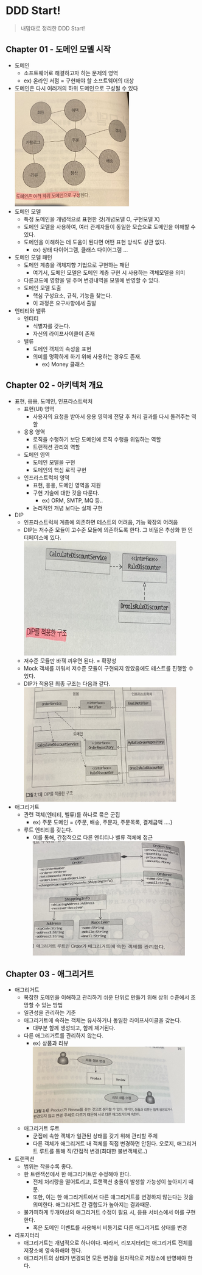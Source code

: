 # DDD Start!
> 내맘대로 정리한 DDD Start!

## Chapter 01 - 도메인 모델 시작

* 도메인
  * 소프트웨어로 해결하고자 하는 문제의 영역
  * ex) 온라인 서점 = 구현해야 할 소프트웨어의 대상
* 도메인은 다시 여러개의 하위 도메인으로 구성될 수 있다
    <img src="https://github.com/sangnyyy/TIL/blob/master/images/%ED%95%98%EC%9C%84%EB%8F%84%EB%A9%94%EC%9D%B8.jpg?raw=true" width=300 height=300/>
* 도메인 모델
  * 특정 도메인을 개념적으로 표현한 것(개념모델 O, 구현모델 X)
  * 도메인 모델을 사용하여, 여러 관계자들이 동일한 모습으로 도메인을 이해할 수 있다.
  * 도메인을 이해하는 데 도움이 된다면 어떤 표현 방식도 상관 없다.
    * ex) 상태 다이어그램, 클래스 다이어그램 ...
* 도메인 모델 패턴
  * 도메인 계층을 객체지향 기법으로 구현하는 패턴
    * 여기서, 도메인 모델은 도메인 계층 구현 시 사용하는 객체모델을 의미
  * 다른코드에 영향을 덜 주며 변경내역을 모델에 반영할 수 있다.
  * 도메인 모델 도출
    * 핵심 구성요소, 규칙, 기능을 찾는다.
    * 이 과정은 요구사항에서 출발
* 엔티티와 밸류
  * 엔티티
    * 식별자를 갖는다.
    * 자신의 라이프사이클이 존재
  * 밸류
    * 도메인 객체의 속성을 표현
    * 의미를 명확하게 하기 위해 사용하는 경우도 존재.
      * ex) Money 클래스

## Chapter 02 - 아키텍처 개요

* 표현, 응용, 도메인, 인프라스트럭처
  * 표현(UI) 영역
    * 사용자의 요청을 받아서 응용 영역에 전달 후 처리 결과를 다시 돌려주는 역할
  * 응용 영역
    * 로직을 수행하기 보단 도메인에 로직 수행을 위임하는 역할
    * 트랜잭션 관리의 역할
  * 도메인 영역
    * 도메인 모델을 구현
    * 도메인의 핵심 로직 구현
  * 인프라스트럭처 영역
    * 표현, 응용, 도메인 영역을 지원
    * 구현 기술에 대한 것을 다룬다.
      * ex) ORM, SMTP, MQ 등..
    * 논리적인 개념 보다는 실제 구현
* DIP
  * 인프라스트럭처 계층에 의존하면 테스트의 어려움, 기능 확장의 어려움
  * DIP는 저수준 모듈이 고수준 모듈에 의존하도록 한다. 그 비밀은 추상화 한 인터페이스에 있다.
    <img src="https://github.com/sangnyyy/TIL/blob/master/images/DIP.jpg?raw=true" width=400 height=300/>
  * 저수준 모듈만 바꿔 끼우면 된다. = 확장성
  * Mock 객체를 끼워서 저수준 모듈이 구현되지 않았음에도 테스트를 진행할 수 있다.
  * DIP가 적용된 최종 구조는 다음과 같다.
    <img src="https://github.com/sangnyyy/TIL/blob/master/images/DIP2.jpg?raw=true" width=400 height=300/>
* 애그리거트
  * 관련 객체(엔티티, 벨류)를 하나로 묶은 군집
    * ex) 주문 도메인 = {주문, 배송, 주문자, 주문목록, 결제금액 ....}
  * 루트 엔티티를 갖는다.
    * 이를 통해, 간접적으로 다른 엔티티나 벨류 객체에 접근
      <img src="https://github.com/sangnyyy/TIL/blob/master/images/aggregate.jpg?raw=true" width=400 height=300/>

## Chapter 03 - 애그리거트

* 애그리거트
  * 복잡한 도메인을 이해하고 관리하기 쉬운 단위로 만들기 위해 상위 수준에서 조망할 수 있는 방법
  * 일관성을 관리하는 기준
  * 애그리거트에 속하는 객체는 유사하거나 동일한 라이프사이클을 갖는다.
    * 대부분 함께 생성되고, 함께 제거된다.
  * 다른 애그리거트를 관리하지 않는다.
    * ex) 상품과 리뷰
      <img src="https://github.com/sangnyyy/TIL/blob/master/images/aggregate2.jpg?raw=true" width=400 height=200/>
  * 애그리거트 루트
    * 군집에 속한 객체가 일관된 상태를 갖기 위해 관리할 주체
    * 다른 객체가 애그리거트 내 객체를 직접 변경하면 안된다. 오로지, 애그리거트 루트를 통해 직/간접적 변경(최대한 불변객체로..)
* 트랜잭션
  * 범위는 작을수록 좋다.
  * 한 트랜잭션에서 한 애그리거트만 수정해야 한다.
    * 전체 처리량을 떨어트리고, 트랜잭션 충돌이 발생할 가능성이 높아지기 때문.
    * 또한, 이는 한 애그리거트에서 다른 애그리거트를 변경하지 않는다는 것을 의미한다. 애그리거트 간 결합도가 높아지는 결과때문.
  * 불가피하게 두개이상의 애그리거트 수정이 필요 시, 응용 서비스에서 이를 구현한다.
    * 혹은 도메인 이벤트를 사용해서 비동기로 다른 애그리거트 상태를 변경
* 리포지터리
  * 애그리거트는 개념적으로 하나이다. 따라서, 리포지터리는 애그리거트 전체를 저장소에 영속화해야 한다.
  * 애그리거트의 상태가 변경되면 모든 변경을 원자적으로 저장소에 반영해야 한다.


